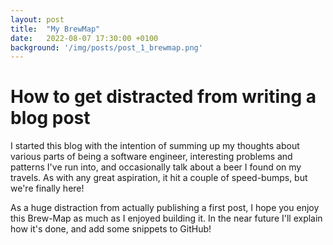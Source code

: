 ```yaml
---
layout: post
title:  "My BrewMap"
date:   2022-08-07 17:30:00 +0100
background: '/img/posts/post_1_brewmap.png'
---
```


# How to get distracted from writing a blog post

I started this blog with the intention of summing up my thoughts about various
parts of being a software engineer, interesting problems and patterns I've run into,
and occasionally talk about a beer I found on my travels. As with any great aspiration, 
it hit a couple of speed-bumps, but we're finally here! 

As a huge distraction from actually publishing a first post, I hope you enjoy
this Brew-Map as much as I enjoyed building it. In the near future I'll explain how it's done,
and add some snippets to GitHub!


<html lang="en">
  <div id="googleMap" style="width: 500px; height: 400px;"></div>

  <script>
    function fuzzyLatLong(lat, long, fuzz) {
        // Terrible code to add fuzziness to a point's location - by ~1m.
        // This helps when displaying multiple drinks in a single location
        // See https://gis.stackexchange.com/questions/25877/generating-random-locations-nearby
        var r = 1/111300; 
        var y0 = lat;
        var x0 = long;
        var u = Math.random();
        var v = Math.random();
        var w = r * Math.sqrt(u);
        var t = 2 * Math.PI * v;
        var x = w * Math.cos(t);
        var y1 = w * Math.sin(t);
        var x1 = x / Math.cos(y0);

        newLat = y0 + y1
        newLng = x0 + x1
        return [newLat, newLng];
    }
  </script>
  <script>
    function buildMarkerContent(data) {
      beerName = data["beer_name"];
      beerUrl = data["beer_url"];
      venueName = data["venue_name"];
      brewery = data["brewery_name"];
      breweryUrl = data["brewery_url"];
      checkinUrl = data["checkin_url"];
      checkinImg = data["photo_url"];
      createdAt = data["created_at"];
      content = 
             '<div id="content">' +
             '<a href="'+beerUrl+'">'+beerName+'</a> by <a href="'+breweryUrl+'">'+brewery+'</a>' + 
             '<br>Venue - '+venueName + 
             '<br><a href="'+checkinUrl+'">Check-In - ' + createdAt + '</a>' +
             '<br><img src="'+checkinImg+'" width="100" height="auto">' + 
             '</div>';
      return content;
    }
  </script>

  <script>
    function myMap() {
      var mydata = {{site.data.untappd | jsonify}}
      // console.log(mydata); 

      var mapProp= {
            zoom: 3,
            center: new google.maps.LatLng(51.47, 0.00),
            mapTypeId: google.maps.MapTypeId.ROADMAP
          };
  
      var map = new google.maps.Map(document.getElementById("googleMap"),mapProp);
  
      var infowindow = new google.maps.InfoWindow();
  
      var marker, i;
  
      for (i = 0; i < mydata.length; i++) {
        newLatLng = fuzzyLatLong(
            parseFloat(mydata[i]["venue_lat"]),
            parseFloat(mydata[i]["venue_lng"]),
            1)
        
        marker = new google.maps.Marker({
          position: new google.maps.LatLng(newLatLng[0], newLatLng[1]),
          map: map
        });
  
      google.maps.event.addListener(marker, 'click', (function (marker, i) {
        return function () {
          content = buildMarkerContent(mydata[i]);
          infowindow.setContent(content);
          infowindow.open(map, marker);
        }
      })(marker, i));
    }
  }
  </script>

  <script src="https://maps.googleapis.com/maps/api/js?key=AIzaSyDWEYdTqtEEZSQQygAtWpTEUqchtkHpLNo&callback=myMap"></script>
</html>
